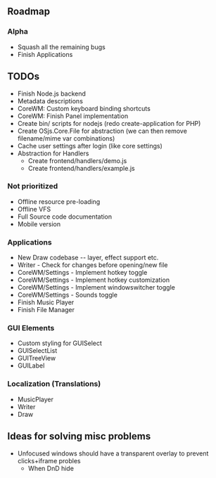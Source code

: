 
## Roadmap

### Alpha
* Squash all the remaining bugs
* Finish Applications

## TODOs
* Finish Node.js backend
* Metadata descriptions
* CoreWM: Custom keyboard binding shortcuts
* CoreWM: Finish Panel implementation
* Create bin/ scripts for nodejs (redo create-application for PHP)
* Create OSjs.Core.File for abstraction (we can then remove filename/mime var combinations)
* Cache user settings after login (like core settings)
* Abstraction for Handlers
  - Create frontend/handlers/demo.js
  - Create frontend/handlers/example.js

### Not prioritized
* Offline resource pre-loading
* Offline VFS
* Full Source code documentation
* Mobile version

### Applications
* New Draw codebase -- layer, effect support etc.
* Writer - Check for changes before opening/new file
* CoreWM/Settings - Implement hotkey toggle
* CoreWM/Settings - Implement hotkey customization
* CoreWM/Settings - Implement windowswitcher toggle
* CoreWM/Settings - Sounds toggle
* Finish Music Player
* Finish File Manager

### GUI Elements
* Custom styling for GUISelect
* GUISelectList
* GUITreeView
* GUILabel

### Localization (Translations)
* MusicPlayer
* Writer
* Draw

## Ideas for solving misc problems
* Unfocused windows should have a transparent overlay to prevent clicks+iframe probles
  * When DnD hide
